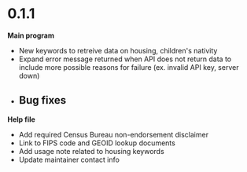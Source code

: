 # 0.1.1

__Main program__

  - New keywords to retreive data on housing, children's nativity
  - Expand error message returned when API does not return data to include more possible reasons for failure (ex. invalid API key, server down)
  - Bug fixes
    - 
  
__Help file__

  - Add required Census Bureau non-endorsement disclaimer
  - Link to FIPS code and GEOID lookup documents
  - Add usage note related to housing keywords
  - Update maintainer contact info


